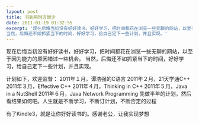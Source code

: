 ```yaml
---
layout: post
title: 书到用时方恨少
date: 2011-01-19 01:32:55
excerpt: '现在后悔当初没有好好读书，好好学习，把时间都花在浏览一些无聊的网站，以至于因为能力的原因错过一些机会。
当然，后悔还不如抓紧当下的时间，好好学习，给自己定下一些计划，并且实现。'
---
```




现在后悔当初没有好好读书，好好学习，把时间都花在浏览一些无聊的网站，以至于因为能力的原因错过一些机会。
当然，后悔还不如抓紧当下的时间，好好学习，给自己定下一些计划，并且实现。

计划如下，欢迎监督：
2011年１月，谭浩强的C语言
2011年２月，21天学通C++
2011年３月，Effective C++
2011年４月，Thinking in C++
2011年５月，Java in a NutShell
2011年６月，Java Network Programming
先做半年的计划，然后看结果如何吧。人生就是不断学习，不断订计划，不断否定的过程

有了Kindle3，就是让你好好读书的。感谢老公，让我实现梦想


